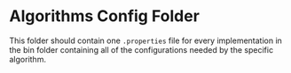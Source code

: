 # Algorithms Config Folder
This folder should contain one `.properties` file for every implementation in the bin folder containing all of the configurations needed by the specific algorithm.
